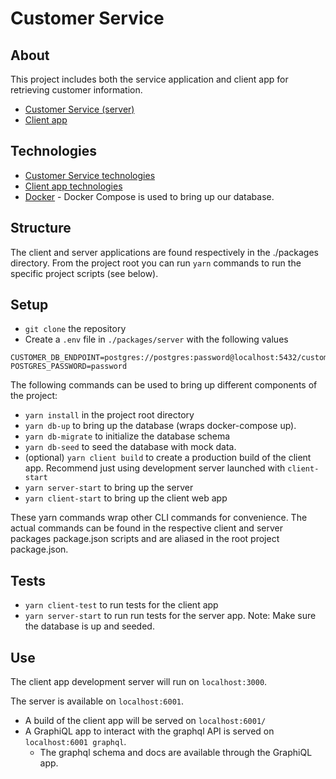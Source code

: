 # Customer Service

## About

This project includes both the service application and client app for retrieving customer information.

- [Customer Service (server)](packages/server/README.md)
- [Client app](packages/client/README.md)

## Technologies

- [Customer Service technologies](packages/server/README.md#Technologies)
- [Client app technologies](packages/client/README.md#Technologies")
- [Docker](https://docs.docker.com/compose/) - Docker Compose is used to bring up our database.

## Structure

The client and server applications are found respectively in the ./packages directory. From the project root you can run `yarn` commands to run the specific project scripts (see below).

## Setup

- `git clone` the repository
- Create a `.env` file in `./packages/server` with the following values

```
CUSTOMER_DB_ENDPOINT=postgres://postgres:password@localhost:5432/customerdb
POSTGRES_PASSWORD=password
```

The following commands can be used to bring up different components of the project:

- `yarn install` in the project root directory
- `yarn db-up` to bring up the database (wraps docker-compose up).
- `yarn db-migrate` to initialize the database schema
- `yarn db-seed` to seed the database with mock data.
- (optional) `yarn client build` to create a production build of the client app. Recommend just using development server launched with `client-start`
- `yarn server-start` to bring up the server
- `yarn client-start` to bring up the client web app

These yarn commands wrap other CLI commands for convenience. The actual commands can be found in the respective client and server packages package.json scripts and are aliased in the root project package.json.

## Tests

- `yarn client-test` to run tests for the client app
- `yarn server-start` to run run tests for the server app. Note: Make sure the database is up and seeded.

## Use

The client app development server will run on `localhost:3000`.

The server is available on `localhost:6001`.

- A build of the client app will be served on `localhost:6001/`
- A GraphiQL app to interact with the graphql API is served on `localhost:6001 graphql`.
  - The graphql schema and docs are available through the GraphiQL app.
